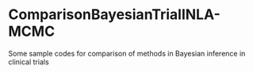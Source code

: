 # ComparisonBayesianTrialINLA-MCMC
Some sample codes for comparison of methods in Bayesian inference in clinical trials
